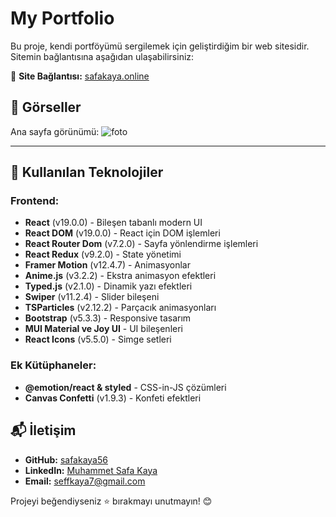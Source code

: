# My Portfolio

Bu proje, kendi portföyümü sergilemek için geliştirdiğim bir web sitesidir. Sitemin bağlantısına aşağıdan ulaşabilirsiniz:

🔗 **Site Bağlantısı:** [safakaya.online](https://safakaya.online/)

## 📸 Görseller

Ana sayfa görünümü:
![foto](https://github.com/user-attachments/assets/856e1e8f-f2fe-4a51-914b-01d17df4db66)


---

## 🚀 Kullanılan Teknolojiler

### **Frontend:**
- **React** (v19.0.0) - Bileşen tabanlı modern UI
- **React DOM** (v19.0.0) - React için DOM işlemleri
- **React Router Dom** (v7.2.0) - Sayfa yönlendirme işlemleri
- **React Redux** (v9.2.0) - State yönetimi
- **Framer Motion** (v12.4.7) - Animasyonlar
- **Anime.js** (v3.2.2) - Ekstra animasyon efektleri
- **Typed.js** (v2.1.0) - Dinamik yazı efektleri
- **Swiper** (v11.2.4) - Slider bileşeni
- **TSParticles** (v2.12.2) - Parçacık animasyonları
- **Bootstrap** (v5.3.3) - Responsive tasarım
- **MUI Material ve Joy UI** - UI bileşenleri
- **React Icons** (v5.5.0) - Simge setleri

### **Ek Kütüphaneler:**
- **@emotion/react & styled** - CSS-in-JS çözümleri
- **Canvas Confetti** (v1.9.3) - Konfeti efektleri


## 📬 İletişim
- **GitHub:** [safakaya56](https://github.com/safakaya56)
- **LinkedIn:** [Muhammet Safa Kaya](https://tr.linkedin.com/in/muhammet-safa-kaya-935422265)
- **Email:** [seffkaya7@gmail.com](mailto:seffkaya7@gmail.com)

Projeyi beğendiyseniz ⭐ bırakmayı unutmayın! 😊

